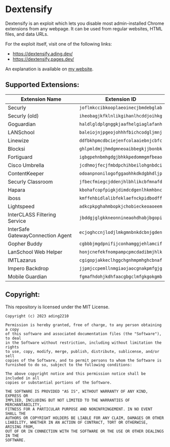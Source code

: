 # Dextensify
Dextensify is an exploit which lets you disable most admin-installed Chrome extensions from any webpage. It can be used from regular websites, HTML files, and data URLs.

For the exploit itself, visit one of the following links:
 - https://dextensify.ading.dev/
 - https://dextensify.pages.dev/

An explanation is available on [my website](https://ading.dev/blog/posts/dextensify.html).

## Supported Extensions:
|Extension Name|Extension ID|
|--------------|------------|
|Securly|`joflmkccibkooplaeoinecjbmdebglab`|
|Securly (old)|`iheobagjkfklnlikgihanlhcddjoihkg`|
|Goguardian|`haldlgldplgnggkjaafhelgiaglafanh`|
|LANSchool|`baleiojnjpgeojohhhfbichcodgljmnj`|
|Linewize|`ddfbkhpmcdbciejenfcolaaiebnjcbfc`|
|Blocksi|`ghlpmldmjjhmdgmneoaibbegkjjbonbk`|
|Fortiguard|`igbgpehnbmhgdgjbhkkpedommgmfbeao`|
|Cisco Umbrella|`jcdhmojfecjfmbdpchihbeilohgnbdci`|
|ContentKeeper|`odoanpnonilogofggaohhkdkdgbhdljp`|
|Securly Classroom|`jfbecfmiegcjddenjhlbhlikcbfmnafd`|
|Hapara|`kbohafcopfpigkjdimdcdgenlhkmhbnc`|
|iboss|`kmffehbidlalibfeklaefnckpidbodff`|
|Lightspeed|`adkcpkpghahmbopkjchobieckeoaoeem`|
|InterCLASS Filtering Service|`jbddgjglgkkneonnineaohdhabjbgopi`|
|InterSafe GatewayConnection Agent|`ecjoghccnjlodjlmkgmnbnkdcbnjgden`|
|Gopher Buddy|`cgbbbjmgdpnifijconhamggjehlamcif`|
|LanSchool Web Helper|`honjcnefekfnompampcpmcdadibmjhlk`|
|IMTLazarus|`cgigopjakkeclhggchgnhmpmhghcbnaf`|
|Impero Backdrop|`jjpmjccpemllnmgiaojaocgnakpmfgjg`|
|Mobile Guardian|`fgmafhdohjkdhfaacgbgclmfgkgokgmb`|

## Copyright:
This repository is licensed under the MIT License.

```
Copyright (c) 2023 ading2210

Permission is hereby granted, free of charge, to any person obtaining a copy
of this software and associated documentation files (the "Software"), to deal
in the Software without restriction, including without limitation the rights
to use, copy, modify, merge, publish, distribute, sublicense, and/or sell
copies of the Software, and to permit persons to whom the Software is
furnished to do so, subject to the following conditions:

The above copyright notice and this permission notice shall be included in all
copies or substantial portions of the Software.

THE SOFTWARE IS PROVIDED "AS IS", WITHOUT WARRANTY OF ANY KIND, EXPRESS OR
IMPLIED, INCLUDING BUT NOT LIMITED TO THE WARRANTIES OF MERCHANTABILITY,
FITNESS FOR A PARTICULAR PURPOSE AND NONINFRINGEMENT. IN NO EVENT SHALL THE
AUTHORS OR COPYRIGHT HOLDERS BE LIABLE FOR ANY CLAIM, DAMAGES OR OTHER
LIABILITY, WHETHER IN AN ACTION OF CONTRACT, TORT OR OTHERWISE, ARISING FROM,
OUT OF OR IN CONNECTION WITH THE SOFTWARE OR THE USE OR OTHER DEALINGS IN THE
SOFTWARE.
```

